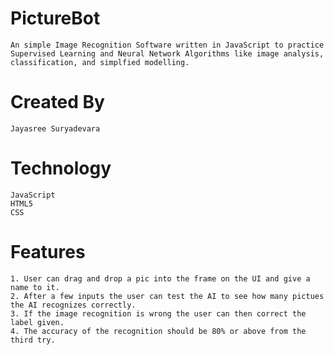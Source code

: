 # PictureBot
	An simple Image Recognition Software written in JavaScript to practice Supervised Learning and Neural Network Algorithms like image analysis, classification, and simplfied modelling.

# Created By
	Jayasree Suryadevara

# Technology
	JavaScript
	HTML5
	CSS

# Features
	1. User can drag and drop a pic into the frame on the UI and give a name to it.
	2. After a few inputs the user can test the AI to see how many pictues the AI recognizes correctly.
	3. If the image recognition is wrong the user can then correct the label given.
	4. The accuracy of the recognition should be 80% or above from the third try.
	
  
